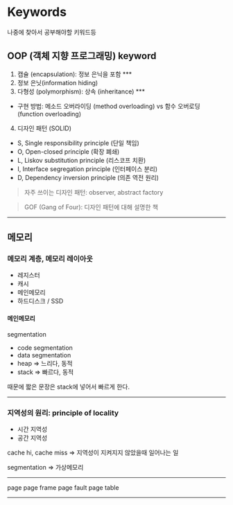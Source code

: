 # Keywords

나중에 찾아서 공부해야할 키워드등

## OOP (객체 지향 프로그래밍) keyword

1. 캡슐 (encapsulation): 정보 은닉을 포함 \*\*\*
2. 정보 은닛(information hiding)
3. 다형성 (polymorphism): 상속 (inheritance) \*\*\*

- 구현 방법: 메소드 오버라이딩 (method overloading) vs 함수 오버로딩 (function overloading)

4. 디자인 패턴 (SOLID)

- S, Single responsibility principle (단일 책임)
- O, Open-closed principle (확장 폐쇄)
- L, Liskov substitution principle (리스코프 치환)
- I, Interface segregation principle (인터페이스 분리)
- D, Dependency inversion principle (의존 역전 원리)

> 자주 쓰이는 디자인 패턴: observer, abstract factory

> GOF (Gang of Four): 디자인 패턴에 대해 설명한 책

---

## 메모리

### 메모리 계층, 메모리 레이아웃

- 레지스터
- 캐시
- 메인메모리
- 하드디스크 / SSD

#### 메인메모리

segmentation

- code segmentation
- data segmentation
- heap => 느리다, 동적
- stack => 빠르다, 동적

때문에 짧은 문장은 stack에 넣어서 빠르게 한다.

---

### 지역성의 원리: principle of locality

- 시간 지역성
- 공간 지역성

cache hi, cache miss => 지역성이 지켜지지 않았을때 일어나는 일

segmentation => 가상메모리

---

page
page frame
page fault
page table

---
